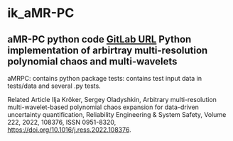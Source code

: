 # ik_aMR-PC

aMR-PC python code
[GitLab URL](https://git.iws.uni-stuttgart.de/ikroeker/ik_amr-pc)
Python implementation of arbirtray multi-resolution polynomial chaos and multi-wavelets
--
aMRPC: contains python package
tests: contains test input data in tests/data and several .py tests. 

Related Article
Ilja Kröker, Sergey Oladyshkin,
Arbitrary multi-resolution multi-wavelet-based polynomial chaos expansion for data-driven uncertainty quantification,
Reliability Engineering & System Safety,
Volume 222, 2022, 108376, ISSN 0951-8320,
https://doi.org/10.1016/j.ress.2022.108376.